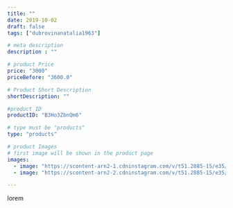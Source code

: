 ```yaml
---
title: ""
date: 2019-10-02
draft: false
tags: ["dubrovinanatalia1963"]

# meta description
description : ""

# product Price
price: "3000"
priceBefore: "3600.0"

# Product Short Description
shortDescription: ""

#product ID
productID: "B3Ho3ZbnQm6"

# type must be "products"
type: "products"

# product Images
# first image will be shown in the product page
images:
  - image: "https://scontent-arn2-1.cdninstagram.com/v/t51.2885-15/e35/71093564_688412008328860_7568986290494883668_n.jpg?_nc_ht=scontent-arn2-1.cdninstagram.com&_nc_cat=104&_nc_ohc=DrLfpxwOMWQAX80t7Pl&se=7&tp=1&oh=3e6d49e3137d272817811f39ee8c6f37&oe=605F4982&ig_cache_key=MjE0NTg2MzQ3NDg1MzI2MDA1NA%3D%3D.2"
  - image: "https://scontent-arn2-2.cdninstagram.com/v/t51.2885-15/e35/69782866_2082410885193305_2340339008779781550_n.jpg?_nc_ht=scontent-arn2-2.cdninstagram.com&_nc_cat=105&_nc_ohc=UufOfB-FWnEAX9PyEAg&se=7&tp=1&oh=ff427816da2625248263c2081648334e&oe=605FF9EB&ig_cache_key=MjE0NTg2MzQ3NDg0NDk0NTE1OA%3D%3D.2"

---
```

lorem
